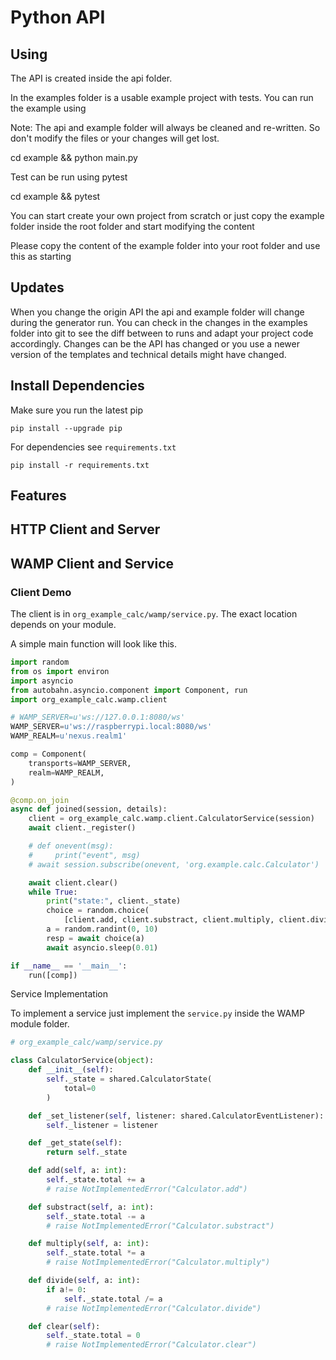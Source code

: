 # Python API

## Using

The API is created inside the api folder.

In the examples folder is a usable example project with tests. You can run the example using

Note: The api and example folder will always be cleaned and re-written. So don't modify the files or your changes will get lost.

cd example && python main.py

Test can be run using pytest

cd example && pytest

You can start create your own project from scratch or just copy the example folder inside the root folder and start modifying the content

Please copy the content of the example folder into your root folder and use this as starting

## Updates

When you change the origin API the api and example folder will change during the generator run. You can check in the changes in the examples folder into git to see the diff between to runs and adapt your project code accordingly. Changes can be the API has changed or you use a newer version of the templates and technical details might have changed.

## Install Dependencies

Make sure you run the latest pip

```
pip install --upgrade pip
```

For dependencies see `requirements.txt`

```
pip install -r requirements.txt
```

## Features

## HTTP Client and Server

## WAMP Client and Service


### Client Demo

The client is in `org_example_calc/wamp/service.py`. The exact location depends on your module.

A simple main function will look like this.

```py
import random
from os import environ
import asyncio
from autobahn.asyncio.component import Component, run
import org_example_calc.wamp.client

# WAMP_SERVER=u'ws://127.0.0.1:8080/ws'
WAMP_SERVER=u'ws://raspberrypi.local:8080/ws'
WAMP_REALM=u'nexus.realm1'

comp = Component(
    transports=WAMP_SERVER,
    realm=WAMP_REALM,
)

@comp.on_join
async def joined(session, details):
    client = org_example_calc.wamp.client.CalculatorService(session)
    await client._register()

    # def onevent(msg):
    #     print("event", msg)
    # await session.subscribe(onevent, 'org.example.calc.Calculator')

    await client.clear()
    while True:
        print("state:", client._state)
        choice = random.choice(
            [client.add, client.substract, client.multiply, client.divide])
        a = random.randint(0, 10)
        resp = await choice(a)
        await asyncio.sleep(0.01)

if __name__ == '__main__':
    run([comp])
```



Service Implementation

To implement a service just implement the `service.py` inside the WAMP module folder.

```py
# org_example_calc/wamp/service.py

class CalculatorService(object):
    def __init__(self):
        self._state = shared.CalculatorState(
            total=0
        )

    def _set_listener(self, listener: shared.CalculatorEventListener):
        self._listener = listener

    def _get_state(self):
        return self._state

    def add(self, a: int):
        self._state.total += a
        # raise NotImplementedError("Calculator.add")

    def substract(self, a: int):
        self._state.total -= a
        # raise NotImplementedError("Calculator.substract")

    def multiply(self, a: int):
        self._state.total *= a
        # raise NotImplementedError("Calculator.multiply")

    def divide(self, a: int):
        if a!= 0:
            self._state.total /= a
        # raise NotImplementedError("Calculator.divide")

    def clear(self):
        self._state.total = 0
        # raise NotImplementedError("Calculator.clear")
```
